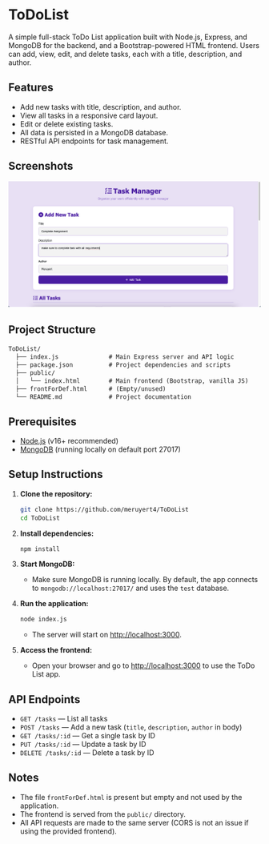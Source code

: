 # ToDoList

A simple full-stack ToDo List application built with Node.js, Express, and MongoDB for the backend, and a Bootstrap-powered HTML frontend. Users can add, view, edit, and delete tasks, each with a title, description, and author.

## Features

- Add new tasks with title, description, and author.
- View all tasks in a responsive card layout.
- Edit or delete existing tasks.
- All data is persisted in a MongoDB database.
- RESTful API endpoints for task management.

## Screenshots

![App Screenshot](screenshots/image.png)

## Project Structure

```
ToDoList/
  ├── index.js              # Main Express server and API logic
  ├── package.json          # Project dependencies and scripts
  ├── public/
  │   └── index.html        # Main frontend (Bootstrap, vanilla JS)
  ├── frontForDef.html      # (Empty/unused)
  └── README.md             # Project documentation
```

## Prerequisites

- [Node.js](https://nodejs.org/) (v16+ recommended)
- [MongoDB](https://www.mongodb.com/) (running locally on default port 27017)

## Setup Instructions

1. **Clone the repository:**
   ```sh
   git clone https://github.com/meruyert4/ToDoList
   cd ToDoList
   ```

2. **Install dependencies:**
   ```sh
   npm install
   ```

3. **Start MongoDB:**
   - Make sure MongoDB is running locally. By default, the app connects to `mongodb://localhost:27017/` and uses the `test` database.

4. **Run the application:**
   ```sh
   node index.js
   ```
   - The server will start on [http://localhost:3000](http://localhost:3000).

5. **Access the frontend:**
   - Open your browser and go to [http://localhost:3000](http://localhost:3000) to use the ToDo List app.

## API Endpoints

- `GET /tasks` — List all tasks
- `POST /tasks` — Add a new task (`title`, `description`, `author` in body)
- `GET /tasks/:id` — Get a single task by ID
- `PUT /tasks/:id` — Update a task by ID
- `DELETE /tasks/:id` — Delete a task by ID

## Notes

- The file `frontForDef.html` is present but empty and not used by the application.
- The frontend is served from the `public/` directory.
- All API requests are made to the same server (CORS is not an issue if using the provided frontend).
